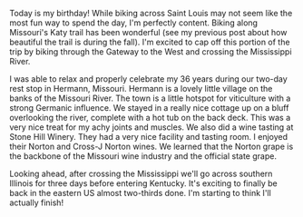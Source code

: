 Today is my birthday!  While biking across Saint Louis may not seem like the most fun way to spend the day, I'm perfectly content.  Biking along Missouri's Katy trail has been wonderful (see my previous post about how beautiful the trail is during the fall).  I'm excited to cap off this portion of the trip by biking through the Gateway to the West and crossing the Mississippi River.

I was able to relax and properly celebrate my 36 years during our two-day rest stop in Hermann, Missouri.  Hermann is a lovely little village on the banks of the Missouri River.  The town is a little hotspot for viticulture with a strong Germanic influence.  We stayed in a really nice cottage up on a bluff overlooking the river, complete with a hot tub on the back deck.  This was a very nice treat for my achy joints and muscles.  We also did a wine tasting at Stone Hill Winery.  They had a very nice facility and tasting room.  I enjoyed their Norton and Cross-J Norton wines.  We learned that the Norton grape is the backbone of the Missouri wine industry and the official state grape.

Looking ahead, after crossing the Mississippi we'll go across southern Illinois for three days before entering Kentucky.  It's exciting to finally be back in the eastern US almost two-thirds done.  I'm starting to think I'll actually finish!

